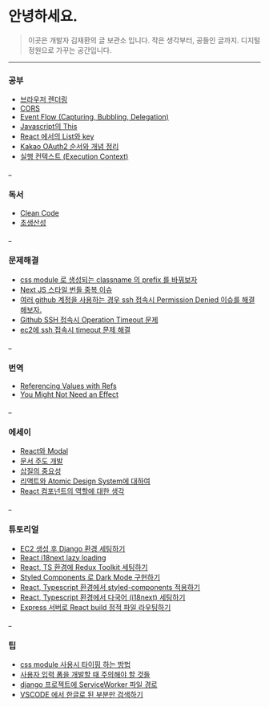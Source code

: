 # 안녕하세요.

> 이곳은 개발자 김재환의 글 보관소 입니다.
> 작은 생각부터, 공들인 글까지.
> 디지털 정원으로 가꾸는 공간입니다.

---

### 공부

- [브라우저 렌더링](vault/tech/브라우저%20렌더링.md)
- [CORS](vault/tech/CORS.md)
- [Event Flow (Capturing, Bubbling, Delegation)](vault/tech/Event%20Flow%20(Capturing,%20Bubbling,%20Delegation).md)
- [Javascript의 This](vault/tech/Javascript의%20This.md)
- [React 에서의 List와 key](vault/tech/React%20에서의%20List와%20key.md)
- [Kakao OAuth2 순서와 개념 정리](vault/tech/Kakao%20OAuth2%20순서와%20개념%20정리.md)
- [실행 컨텍스트 (Execution Context)](vault/tech/실행%20컨텍스트%20(Execution%20Context).md)

\_

### 독서

- [Clean Code](vault/tech/Clean%20Code.md)
- [초생산성](vault/tech/초생산성.md)

\_

### 문제해결

- [css module 로 생성되는 classname 의 prefix 를 바꿔보자](vault/tech/css%20module%20로%20생성되는%20classname%20의%20prefix%20를%20바꿔보자.md)
- [Next JS 스타일 번들 중복 이슈](vault/tech/Next%20JS%20스타일%20번들%20중복%20이슈.md)
- [여러 github 계정을 사용하는 경우 ssh 접속시 Permission Denied 이슈를 해결 해보자.](vault/tech/여러%20github%20계정을%20사용하는%20경우%20ssh%20접속시%20Permission%20Denied%20이슈를%20해결%20해보자..md)
- [Github SSH 접속시 Operation Timeout 문제](vault/tech/Github%20SSH%20접속시%20Operation%20Timeout%20문제.md)
- [ec2에 ssh 접속시 timeout 문제 해결](vault/tech/ec2에%20ssh%20접속시%20timeout%20문제%20해결.md)

\_

### 번역

- [Referencing Values with Refs](vault/tech/Referencing%20Values%20with%20Refs.md)
- [You Might Not Need an Effect](vault/tech/You%20Might%20Not%20Need%20an%20Effect.md)

\_

### 에세이

- [React와 Modal](vault/tech/React와%20Modal.md)
- [문서 주도 개발](vault/tech/문서%20주도%20개발.md)
- [삽질의 중요성](vault/tech/삽질의%20중요성.md)
- [리액트와 Atomic Design System에 대하여](vault/tech/리액트와%20Atomic%20Design%20System에%20대하여.md)
- [React 컴포넌트의 역할에 대한 생각](vault/tech/React%20컴포넌트의%20역할에%20대한%20생각.md)

\_

### 튜토리얼

- [EC2 생성 후 Django 환경 세팅하기](vault/tech/EC2%20생성%20후%20Django%20환경%20세팅하기.md)
- [React i18next lazy loading](vault/tech/React%20i18next%20lazy%20loading.md)
- [React, TS 환경에 Redux Toolkit 세팅하기](vault/tech/React,%20TS%20환경에%20Redux%20Toolkit%20세팅하기.md)
- [Styled Components 로 Dark Mode 구현하기](vault/tech/Styled%20Components%20로%20Dark%20Mode%20구현하기.md)
- [React, Typescript 환경에서 styled-components 적용하기](vault/tech/React,%20Typescript%20환경에서%20styled-components%20적용하기.md)
- [React, Typescript 환경에서 다국어 (i18next) 세팅하기](vault/tech/React,%20Typescript%20환경에서%20다국어%20(i18next)%20세팅하기.md)
- [Express 서버로 React build 정적 파일 라우팅하기](vault/tech/Express%20서버로%20React%20build%20정적%20파일%20라우팅하기.md)

\_

### 팁

- [css module 사용시 타이핑 하는 방법](vault/tech/css%20module%20사용시%20타이핑%20하는%20방법.md)
- [사용자 입력 폼을 개발할 때 주의해야 할 것들](vault/tech/사용자%20입력%20폼을%20개발할%20때%20주의해야%20할%20것들.md)
- [django 프로젝트에 ServiceWorker 파일 경로](vault/tech/django%20프로젝트에%20ServiceWorker%20파일%20경로.md)
- [VSCODE 에서 한글로 된 부분만 검색하기](vault/tech/VSCODE%20에서%20한글로%20된%20부분만%20검색하기.md)